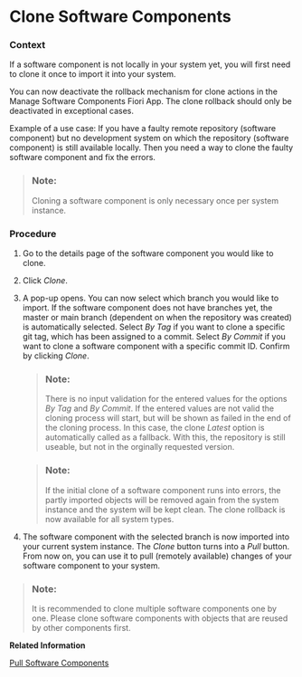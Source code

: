 <!-- loio18564c54f529496ba420d4c83545a2ce -->

# Clone Software Components





### Context

If a software component is not locally in your system yet, you will first need to clone it once to import it into your system.

You can now deactivate the rollback mechanism for clone actions in the Manage Software Components Fiori App. The clone rollback should only be deactivated in exceptional cases.

Example of a use case: If you have a faulty remote repository \(software component\) but no development system on which the repository \(software component\) is still available locally. Then you need a way to clone the faulty software component and fix the errors.

> ### Note:  
> Cloning a software component is only necessary once per system instance.



### Procedure

1.  Go to the details page of the software component you would like to clone.

2.  Click *Clone*.

3.  A pop-up opens. You can now select which branch you would like to import. If the software component does not have branches yet, the master or main branch \(dependent on when the repository was created\) is automatically selected. Select *By Tag* if you want to clone a specific git tag, which has been assigned to a commit. Select *By Commit* if you want to clone a software component with a specific commit ID. Confirm by clicking *Clone*.

    > ### Note:  
    > There is no input validation for the entered values for the options *By Tag* and *By Commit*. If the entered values are not valid the cloning process will start, but will be shown as failed in the end of the cloning process. In this case, the clone *Latest* option is automatically called as a fallback. With this, the repository is still useable, but not in the orginally requested version.

    > ### Note:  
    > If the initial clone of a software component runs into errors, the partly imported objects will be removed again from the system instance and the system will be kept clean. The clone rollback is now available for all system types.

4.  The software component with the selected branch is now imported into your current system instance. The *Clone* button turns into a *Pull* button. From now on, you can use it to pull \(remotely available\) changes of your software component to your system.


> ### Note:  
> It is recommended to clone multiple software components one by one. Please clone software components with objects that are reused by other components first.

**Related Information**  


[Pull Software Components](pull-software-components-90b9b9d.md "")

